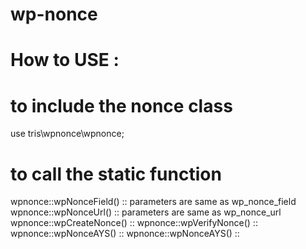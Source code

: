 # wp-nonce


# How to USE : 

# to include the nonce class 

use tris\wpnonce\wpnonce;

# to call the static function 
wpnonce::wpNonceField() :: parameters are same as wp_nonce_field 
wpnonce::wpNonceUrl()   :: parameters are same as wp_nonce_url
wpnonce::wpCreateNonce()   ::
wpnonce::wpVerifyNonce()   ::
wpnonce::wpNonceAYS()   ::
wpnonce::wpNonceAYS()   ::